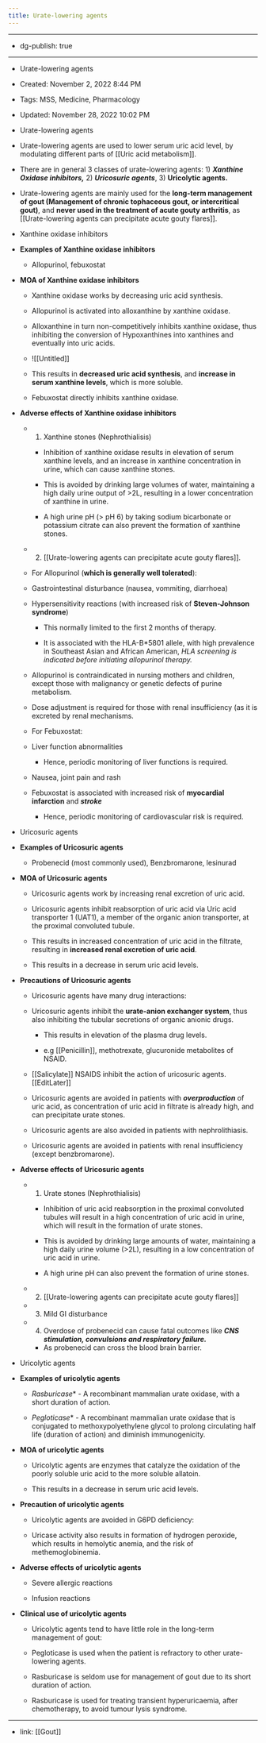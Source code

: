 ```yaml
---
title: Urate-lowering agents
---
```


- --

- dg-publish: true

- --

- Urate-lowering agents

- Created: November 2, 2022 8:44 PM

- Tags: MSS, Medicine, Pharmacology

- Updated: November 28, 2022 10:02 PM

- Urate-lowering agents

- Urate-lowering agents are used to lower serum uric acid level, by modulating different parts of [[Uric acid metabolism]].

- There are in general 3 classes of urate-lowering agents: 1) *****************************Xanthine Oxidase inhibitors,***************************** 2) *****************Uricosuric agents*****************, 3) ******************Uricolytic agents.******************

- Urate-lowering agents are mainly used for the **************long-term management of gout (Management of chronic tophaceous gout, or intercritical gout)**************, and **************************************never used in the treatment of acute gouty arthritis**************************************, as [[Urate-lowering agents can precipitate acute gouty flares]].

- Xanthine oxidase inhibitors

- ****************************Examples of Xanthine oxidase inhibitors****************************
	 - Allopurinol, febuxostat

- **************************************************************************************************************************MOA of Xanthine oxidase inhibitors**************************************************************************************************************************
	 - Xanthine oxidase works by decreasing uric acid synthesis.

	 - Allopurinol is activated into alloxanthine by xanthine oxidase.

	 - Alloxanthine in turn non-competitively inhibits xanthine oxidase, thus inhibiting the conversion of Hypoxanthines into xanthines and eventually into uric acids.

	 - ![[Untitled]]

	 - This results in **decreased uric acid synthesis**, and **increase in serum xanthine levels**, which is more soluble.

	 - Febuxostat directly inhibits xanthine oxidase.

- ********************************************************************************************Adverse effects of Xanthine oxidase inhibitors********************************************************************************************
	 - 1. Xanthine stones (Nephrothialisis)
		 - Inhibition of xanthine oxidase results in elevation of serum xanthine levels, and an increase in xanthine concentration in urine, which can cause xanthine stones.

		 - This is avoided by drinking large volumes of water, maintaining a high daily urine output of >2L, resulting in a lower concentration of xanthine in urine.

		 - A high urine pH (> pH 6) by taking sodium bicarbonate or potassium citrate can also prevent the formation of xanthine stones.

	 - 2. [[Urate-lowering agents can precipitate acute gouty flares]].

	 - For Allopurinol (**********************************which is generally well tolerated**********************************):

	 - Gastrointestinal disturbance (nausea, vommiting, diarrhoea)

	 - Hypersensitivity reactions (with increased risk of **Steven-Johnson syndrome**)
		 - This normally limited to the first 2 months of therapy.

		 - It is associated with the HLA-B*5801 allele, with high prevalence in Southeast Asian and African American, *HLA screening is indicated before initiating allopurinol therapy.*

	 - Allopurinol is contraindicated in nursing mothers and children, except those with malignancy or genetic defects of purine metabolism.

	 - Dose adjustment is required for those with renal insufficiency (as it is excreted by renal mechanisms.

	 - For Febuxostat:

	 - Liver function abnormalities
		 - Hence, periodic monitoring of liver functions is required.

	 - Nausea, joint pain and rash

	 - Febuxostat is associated with increased risk of ****************myocardial infarction**************** and *******stroke*******
		 - Hence, periodic monitoring of cardiovascular risk is required.

- Uricosuric agents

- **Examples of Uricosuric agents**
	 - Probenecid (most commonly used), Benzbromarone, lesinurad

- ************************************MOA of Uricosuric agents************************************
	 - Uricosuric agents work by increasing renal excretion of uric acid.

	 - Uricosuric agents inhibit reabsorption of uric acid via Uric acid transporter 1 (UAT1), a member of the organic anion transporter, at the proximal convoluted tubule.

	 - This results in increased concentration of uric acid in the filtrate, resulting in ******************************************************************************************************increased renal excretion of uric acid******************************************************************************************************.

	 - This results in a decrease in serum uric acid levels.

- ****************************************************************Precautions of Uricosuric agents****************************************************************
	 - Uricosuric agents have many drug interactions:

	 - Uricosuric agents inhibit the ******urate-anion exchanger system******, thus also inhibiting the tubular secretions of organic anionic drugs.
		 - This results in elevation of the plasma drug levels.

		 - e.g [[Penicillin]], methotrexate, glucuronide metabolites of NSAID.

	 - [[Salicylate]] NSAIDS inhibit the action of uricosuric agents. [[EditLater]]

	 - Uricosuric agents are avoided in patients with ***************overproduction*************** of uric acid, as concentration of uric acid in filtrate is already high, and can precipitate urate stones.

	 - Uricosuric agents are also avoided in patients with nephrolithiasis.

	 - Uricosuric agents are avoided in patients with renal insufficiency (except benzbromarone).

- ************************************************************************Adverse effects of Uricosuric agents************************************************************************
	 - 1. Urate stones (Nephrothialisis)
		 - Inhibition of uric acid reabsorption in the proximal convoluted tubules will result in a high concentration of uric acid in urine, which will result in the formation of urate stones.

		 - This is avoided by drinking large amounts of water, maintaining a high daily urine volume (>2L), resulting in a low concentration of uric acid in urine.

		 - A high urine pH can also prevent the formation of urine stones.

	 - 2. [[Urate-lowering agents can precipitate acute gouty flares]]

	 - 3. Mild GI disturbance

	 - 4. Overdose of probenecid can cause fatal outcomes like *****************************************************CNS stimulation, convulsions and respiratory failure.*****************************************************
		 - As probenecid can cross the blood brain barrier.

- Uricolytic agents

- **********************************************************Examples of uricolytic agents**********************************************************
	 - *Rasburicase** - A recombinant mammalian urate oxidase, with a short duration of action.

	 - *Pegloticase** - A recombinant mammalian urate oxidase that is conjugated to methoxypolyethylene glycol to prolong circulating half life (duration of action) and diminish immunogenicity.

- ************MOA of uricolytic agents************
	 - Uricolytic agents are enzymes that catalyze the oxidation of the poorly soluble uric acid to the more soluble allatoin.

	 - This results in a decrease in serum uric acid levels.

- **************************************************************Precaution of uricolytic agents**************************************************************
	 - Uricolytic agents are avoided in G6PD deficiency:

	 - Uricase activity also results in formation of hydrogen peroxide, which results in hemolytic anemia, and the risk of methemoglobinemia.

- ********************************************************************Adverse effects of uricolytic agents********************************************************************
	 - Severe allergic reactions

	 - Infusion reactions

- ******************************************************************Clinical use of uricolytic agents******************************************************************
	 - Uricolytic agents tend to have little role in the long-term management of gout:

	 - Pegloticase is used when the patient is refractory to other urate-lowering agents.

	 - Rasburicase is seldom use for management of gout due to its short duration of action.

	 - Rasburicase is used for treating transient hyperuricaemia, after chemotherapy, to avoid tumour lysis syndrome.

- --

- link: [[Gout]]
